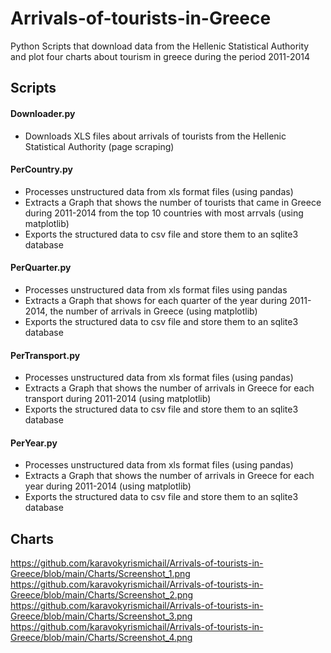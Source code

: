 # Arrivals-of-tourists-in-Greece

Python Scripts that download data from the Hellenic Statistical Authority and plot four charts about tourism in greece during the period 2011-2014


## Scripts

#### Downloader.py
- Downloads XLS files about arrivals of tourists from the Hellenic Statistical Authority (page scraping)


#### PerCountry.py
- Processes unstructured data from xls format files (using pandas)
- Extracts a Graph that shows the number of tourists that came in Greece during 2011-2014 from the top 10 countries with most arrvals (using matplotlib)
- Exports the structured data to csv file and store them to an sqlite3 database

#### PerQuarter.py
- Processes unstructured data from xls format files using pandas
- Extracts a Graph that shows for each quarter of the year during 2011-2014, the number of arrivals in Greece (using matplotlib)
- Exports the structured data to csv file and store them to an sqlite3 database

#### PerTransport.py
- Processes unstructured data from xls format files (using pandas)
- Extracts a Graph that shows the number of arrivals in Greece for each transport during 2011-2014 (using matplotlib)
- Exports the structured data to csv file and store them to an sqlite3 database


#### PerYear.py
- Processes unstructured data from xls format files (using pandas)
- Extracts a Graph that shows the number of arrivals in Greece for each year during 2011-2014 (using matplotlib)
- Exports the structured data to csv file and store them to an sqlite3 database


## Charts

https://github.com/karavokyrismichail/Arrivals-of-tourists-in-Greece/blob/main/Charts/Screenshot_1.png
https://github.com/karavokyrismichail/Arrivals-of-tourists-in-Greece/blob/main/Charts/Screenshot_2.png
https://github.com/karavokyrismichail/Arrivals-of-tourists-in-Greece/blob/main/Charts/Screenshot_3.png
https://github.com/karavokyrismichail/Arrivals-of-tourists-in-Greece/blob/main/Charts/Screenshot_4.png

